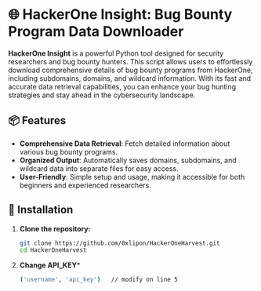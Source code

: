 # 🌐 HackerOne Insight: Bug Bounty Program Data Downloader

**HackerOne Insight** is a powerful Python tool designed for security researchers and bug bounty hunters. This script allows users to effortlessly download comprehensive details of bug bounty programs from HackerOne, including subdomains, domains, and wildcard information. With its fast and accurate data retrieval capabilities, you can enhance your bug hunting strategies and stay ahead in the cybersecurity landscape.

## 📦 Features

- **Comprehensive Data Retrieval**: Fetch detailed information about various bug bounty programs.
- **Organized Output**: Automatically saves domains, subdomains, and wildcard data into separate files for easy access.
- **User-Friendly**: Simple setup and usage, making it accessible for both beginners and experienced researchers.

## 🚀 Installation

1. **Clone the repository:**

   ```bash
   git clone https://github.com/0xlipon/HackerOneHarvest.git
   cd HackerOneHarvest
   
2. **Change API_KEY***
   ```bash
   ('username', 'api_key')   // modify on line 5
   ```
